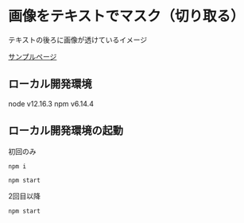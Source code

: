 # 画像をテキストでマスク（切り取る）
テキストの後ろに画像が透けているイメージ


[サンプルページ](https://chinen-octtn.github.io/textMask/)


## ローカル開発環境
node v12.16.3
npm v6.14.4

## ローカル開発環境の起動

初回のみ
```
npm i
```

```
npm start
```

2回目以降

```
npm start
```

